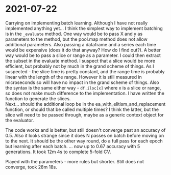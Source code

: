 # 2021-07-22
Carrying on implementing batch learning.  Although I have not really implemented anything yet...
I think the simplest way to implement batching is in the `_evaluate` method.
One way would be to pass X and y as parameters to the method, but the pool.map method does not allow additional parameters.  Also passing a dataframe and a series each time would be expensive (does it do that anyway?  How do I find out?).
A better way would be to pass a slice or range as a parameter.  I could then extract the subset in the evaluate method.  I suspect that a slice would be more efficient, but probably not by much in the grand scheme of things.
As I suspected - the slice time is pretty constant, and the range time is probably linear with the length of the range.  However it is still measured in microseconds so will have no impact in the grand scheme of things.
Also the syntax is the same either way - `df.iloc[x]` where x is a slice or range, so does not make much difference to the implementation.
I have written the function to generate the slices.  
Next... should the additional loop be in the ea_with_elitism_and_replacement function, or should that be called multiple times?
I think the latter, but the slice will need to be passed through, maybe as a generic context object for the evaluator.  

The code works and is better, but still doesn't converge past an accuracy of 0.5.
Also it looks strange since it does N passes on batch before moving on to the next.  It should be the other way round, do a full pass for each epoch but learning after each batch. 
... now up to 0.67 accuracy with 5 generations.
It took 12m 4s to complete 5-fold CV.

Played with the parameters - more rules but shorter.  Still does not converge, took 28m 18s.



